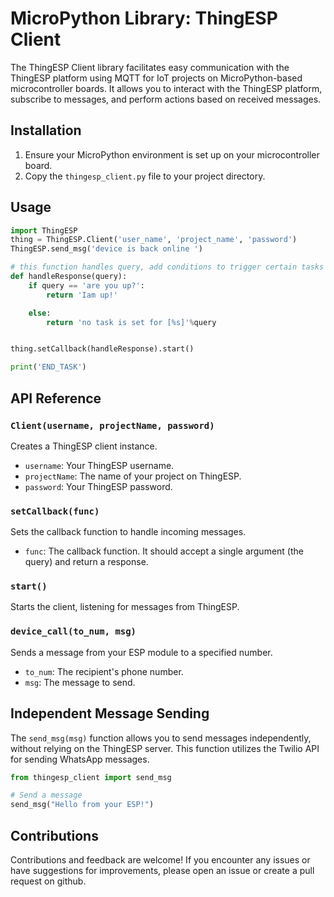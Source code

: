 # MicroPython Library: ThingESP Client

The ThingESP Client library facilitates easy communication with the ThingESP platform using MQTT for IoT projects on MicroPython-based microcontroller boards. It allows you to interact with the ThingESP platform, subscribe to messages, and perform actions based on received messages.

## Installation

1. Ensure your MicroPython environment is set up on your microcontroller board.
2. Copy the `thingesp_client.py` file to your project directory.

## Usage

```python
import ThingESP
thing = ThingESP.Client('user_name', 'project_name', 'password')
ThingESP.send_msg('device is back online ')

# this function handles query, add conditions to trigger certain tasks
def handleResponse(query):
    if query == 'are you up?':
        return 'Iam up!'

    else:
        return 'no task is set for [%s]'%query


thing.setCallback(handleResponse).start()

print('END_TASK')


```

## API Reference

### `Client(username, projectName, password)`

Creates a ThingESP client instance.

- `username`: Your ThingESP username.
- `projectName`: The name of your project on ThingESP.
- `password`: Your ThingESP password.

### `setCallback(func)`

Sets the callback function to handle incoming messages.

- `func`: The callback function. It should accept a single argument (the query) and return a response.

### `start()`

Starts the client, listening for messages from ThingESP.

### `device_call(to_num, msg)`

Sends a message from your ESP module to a specified number.

- `to_num`: The recipient's phone number.
- `msg`: The message to send.

## Independent Message Sending

The `send_msg(msg)` function allows you to send messages independently, without relying on the ThingESP server. This function utilizes the Twilio API for sending WhatsApp messages.

```python
from thingesp_client import send_msg

# Send a message
send_msg("Hello from your ESP!")
```

## Contributions

Contributions and feedback are welcome! If you encounter any issues or have suggestions for improvements, please open an issue or create a pull request on github.
